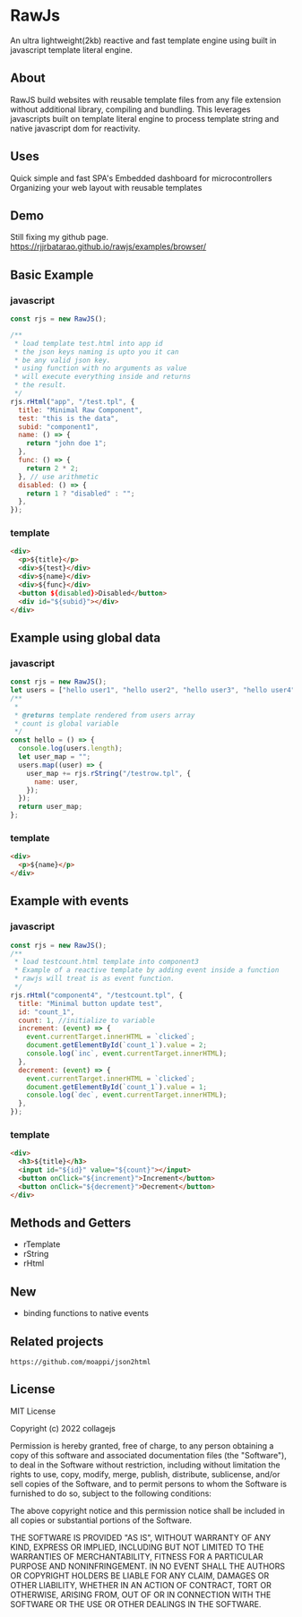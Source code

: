 # RawJs
An ultra lightweight(2kb) reactive and fast template engine using built in javascript template literal engine.

## About
RawJS build websites with reusable template files from any file extension without additional library, compiling and bundling. This leverages javascripts built on template literal engine to process template string and native javascript dom for reactivity.

## Uses
Quick simple and fast SPA's
Embedded dashboard for microcontrollers
Organizing your web layout with reusable templates

## Demo
Still fixing my github page.
https://rjjrbatarao.github.io/rawjs/examples/browser/

## Basic Example
### javascript
```javascript
const rjs = new RawJS();

/**
 * load template test.html into app id
 * the json keys naming is upto you it can
 * be any valid json key.
 * using function with no arguments as value
 * will execute everything inside and returns
 * the result. 
 */
rjs.rHtml("app", "/test.tpl", {
  title: "Minimal Raw Component",
  test: "this is the data",
  subid: "component1",
  name: () => {
    return "john doe 1";
  },
  func: () => {
    return 2 * 2;
  }, // use arithmetic
  disabled: () => {
    return 1 ? "disabled" : "";
  },
});

```
### template
```html
<div>
  <p>${title}</p>
  <div>${test}</div>
  <div>${name}</div>
  <div>${func}</div>
  <button ${disabled}>Disabled</button>
  <div id="${subid}"></div>
</div>

```

## Example using global data
### javascript
```javascript
const rjs = new RawJS();
let users = ["hello user1", "hello user2", "hello user3", "hello user4"];
/**
 *
 * @returns template rendered from users array
 * count is global variable
 */
const hello = () => {
  console.log(users.length);
  let user_map = "";
  users.map((user) => {
    user_map += rjs.rString("/testrow.tpl", {
      name: user,
    });
  });
  return user_map;
};
```
### template
```html
<div>
  <p>${name}</p>
</div>
```
## Example with events
### javascript
```javascript
const rjs = new RawJS();
/**
 * load testcount.html template into component3
 * Example of a reactive template by adding event inside a function
 * rawjs will treat is as event function.
 */
rjs.rHtml("component4", "/testcount.tpl", {
  title: "Minimal button update test",
  id: "count_1",
  count: 1, //initialize to variable
  increment: (event) => {
    event.currentTarget.innerHTML = `clicked`;
    document.getElementById(`count_1`).value = 2;
    console.log(`inc`, event.currentTarget.innerHTML);
  },
  decrement: (event) => {
    event.currentTarget.innerHTML = `clicked`;
    document.getElementById(`count_1`).value = 1;
    console.log(`dec`, event.currentTarget.innerHTML);
  },
});
```
### template
```html
<div>
  <h3>${title}</h3>
  <input id="${id}" value="${count}"></input>
  <button onClick="${increment}">Increment</button>
  <button onClick="${decrement}">Decrement</button>
</div>

```
## Methods and Getters
* rTemplate
* rString
* rHtml

## New
* binding functions to native events

## Related projects
```
https://github.com/moappi/json2html
```

## License
MIT License

Copyright (c) 2022 collagejs

Permission is hereby granted, free of charge, to any person obtaining a copy
of this software and associated documentation files (the "Software"), to deal
in the Software without restriction, including without limitation the rights
to use, copy, modify, merge, publish, distribute, sublicense, and/or sell
copies of the Software, and to permit persons to whom the Software is
furnished to do so, subject to the following conditions:

The above copyright notice and this permission notice shall be included in all
copies or substantial portions of the Software.

THE SOFTWARE IS PROVIDED "AS IS", WITHOUT WARRANTY OF ANY KIND, EXPRESS OR
IMPLIED, INCLUDING BUT NOT LIMITED TO THE WARRANTIES OF MERCHANTABILITY,
FITNESS FOR A PARTICULAR PURPOSE AND NONINFRINGEMENT. IN NO EVENT SHALL THE
AUTHORS OR COPYRIGHT HOLDERS BE LIABLE FOR ANY CLAIM, DAMAGES OR OTHER
LIABILITY, WHETHER IN AN ACTION OF CONTRACT, TORT OR OTHERWISE, ARISING FROM,
OUT OF OR IN CONNECTION WITH THE SOFTWARE OR THE USE OR OTHER DEALINGS IN THE
SOFTWARE.
